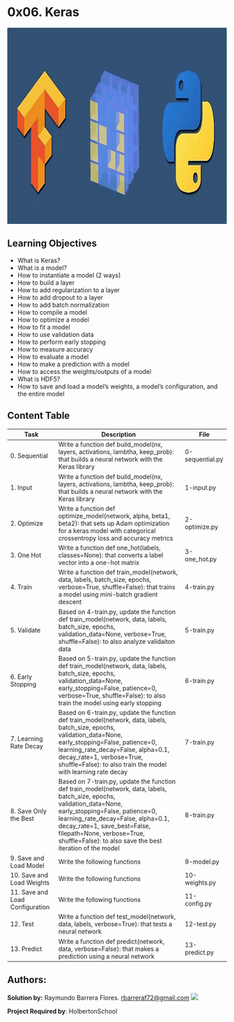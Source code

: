 # 0x06. Keras #

<img src="https://github.com/RayBar72/holbertonschool-machine_learning/blob/master/image.png" width="1000" height="450">

## Learning Objectives ##

- What is Keras?
- What is a model?
- How to instantiate a model (2 ways)
- How to build a layer
- How to add regularization to a layer
- How to add dropout to a layer
- How to add batch normalization
- How to compile a model
- How to optimize a model
- How to fit a model
- How to use validation data
- How to perform early stopping
- How to measure accuracy
- How to evaluate a model
- How to make a prediction with a model
- How to access the weights/outputs of a model
- What is HDF5?
- How to save and load a model’s weights, a model’s configuration, and the entire model

## Content Table ##

| Task | Description | File |
| ----------- | ----------- | ----------- |
| 0. Sequential | Write a function def build_model(nx, layers, activations, lambtha, keep_prob): that builds a neural network with the Keras library | 0-sequential.py |
| 1. Input | Write a function def build_model(nx, layers, activations, lambtha, keep_prob): that builds a neural network with the Keras library | 1-input.py |
| 2. Optimize | Write a function def optimize_model(network, alpha, beta1, beta2): that sets up Adam optimization for a keras model with categorical crossentropy loss and accuracy metrics | 2-optimize.py |
| 3. One Hot | Write a function def one_hot(labels, classes=None): that converts a label vector into a one-hot matrix | 3-one_hot.py |
| 4. Train | Write a function def train_model(network, data, labels, batch_size, epochs, verbose=True, shuffle=False): that trains a model using mini-batch gradient descent | 4-train.py |
| 5. Validate | Based on 4-train.py, update the function def train_model(network, data, labels, batch_size, epochs, validation_data=None, verbose=True, shuffle=False): to also analyze validaiton data | 5-train.py |
| 6. Early Stopping | Based on 5-train.py, update the function def train_model(network, data, labels, batch_size, epochs, validation_data=None, early_stopping=False, patience=0, verbose=True, shuffle=False): to also train the model using early stopping | 6-train.py |
| 7. Learning Rate Decay | Based on 6-train.py, update the function def train_model(network, data, labels, batch_size, epochs, validation_data=None, early_stopping=False, patience=0, learning_rate_decay=False, alpha=0.1, decay_rate=1, verbose=True, shuffle=False): to also train the model with learning rate decay | 7-train.py |
| 8. Save Only the Best | Based on 7-train.py, update the function def train_model(network, data, labels, batch_size, epochs, validation_data=None, early_stopping=False, patience=0, learning_rate_decay=False, alpha=0.1, decay_rate=1, save_best=False, filepath=None, verbose=True, shuffle=False): to also save the best iteration of the model | 8-train.py |
| 9. Save and Load Model | Write the following functions | 9-model.py |
| 10. Save and Load Weights | Write the following functions | 10-weights.py |
| 11. Save and Load Configuration | Write the following functions | 11-config.py |
| 12. Test | Write a function def test_model(network, data, labels, verbose=True): that tests a neural network | 12-test.py |
| 13. Predict | Write a function def predict(network, data, verbose=False): that makes a prediction using a neural network | 13-predict.py |

## Authors: ##

**Solution by:** Raymundo Barrera Flores. [rbarreraf72@gmail.com](rbarreraf72@gmail.com)
[<img src="https://img.shields.io/badge/linkedin-%230077B5.svg?&style=for-the-badge&logo=linkedin&logoColor=white"/>](https://www.linkedin.com/in/raymundo-barrera-flores-a13022222/)


**Project Required by**: HolbertonSchool
